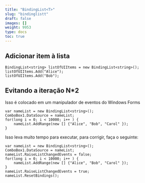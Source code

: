 ```yaml
---
title: "BindingList<T>"
slug: "bindinglistt"
draft: false
images: []
weight: 9953
type: docs
toc: true
---
```


## Adicionar item à lista
    BindingList<string> listOfUIItems = new BindingList<string>();
    listOfUIItems.Add("Alice");
    listOfUIItems.Add("Bob");
    
    
    

## Evitando a iteração N*2
Isso é colocado em um manipulador de eventos do Windows Forms

    var nameList = new BindingList<string>();
    ComboBox1.DataSource = nameList;
    for(long i = 0; i < 10000; i++ ) {
        nameList.AddRange(new [] {"Alice", "Bob", "Carol" });
    } 

Isso leva muito tempo para executar, para corrigir, faça o seguinte:

    var nameList = new BindingList<string>();
    ComboBox1.DataSource = nameList;
    nameList.RaiseListChangedEvents = false;
    for(long i = 0; i < 10000; i++ ) {
        nameList.AddRange(new [] {"Alice", "Bob", "Carol" });
    } 
    nameList.RaiseListChangedEvents = true;
    nameList.ResetBindings();


